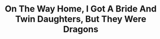 --- 
title: "On The Way Home, I Got A Bride And Twin Daughters, But They Were Dragons"
publishdate: "2019-1-21T16:48:46+02:00"
src: "https://365manga.net/manga/on-the-way-home-i-got-a-bride-and-twin-daughters-but-they-were-dragons"
image: "https://data.365manga.net/images/thumbnails/32436-on-the-way-home-i-got-a-bride-and-twin-daughters-but-they-were-dragons.jpg"
description: " Thanks to my old man doing his best, despite it being on a two-generation housing loan, I was able to get my very own single-family house! As I went shopping on the evening of the day I moved in on my younger brother’s request, I was asked for help by a lovely blue-haired girl.…"
---